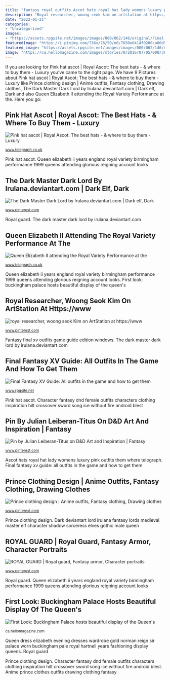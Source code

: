 ```yaml
---
title: "fantasy royal outfits Ascot hats royal hat lady womens luxury pink outfits them where telegraph"
description: "Royal researcher, woong seok kim on artstation at https://www"
date: "2022-01-21"
categories:
- "Uncategorized"
images:
- "https://assets.rpgsite.net/images/images/000/062/146/original/Final-Fantasy-XV_Windows-Edition_Jan152018_07.png"
featuredImage: "https://i.pinimg.com/736x/76/50/e0/7650e0414f0200ca80d9bf59f45cebae--fantasy-men-medieval-fantasy.jpg"
featured_image: "https://assets.rpgsite.net/images/images/000/062/146/original/Final-Fantasy-XV_Windows-Edition_Jan152018_07.png"
image: "https://ca.hellomagazine.com/images/stories/0/2016/07/05/000/364/361/gallery_3_5.jpg"
---
```


If you are looking for Pink hat ascot | Royal Ascot: The best hats - &amp; where to buy them - Luxury you've came to the right page. We have 9 Pictures about Pink hat ascot | Royal Ascot: The best hats - &amp; where to buy them - Luxury like Prince clothing design | Anime outfits, Fantasy clothing, Drawing clothes, The Dark Master Dark Lord by Irulana.deviantart.com | Dark elf, Dark and also Queen Elizabeth II attending the Royal Variety Performance at the. Here you go:

## Pink Hat Ascot | Royal Ascot: The Best Hats - &amp; Where To Buy Them - Luxury

![Pink hat ascot | Royal Ascot: The best hats - &amp; where to buy them - Luxury](http://www.telegraph.co.uk/content/dam/luxury/2017/06/23/GettyImages-698417104-xlarge_trans_NvBQzQNjv4BqOfhAHBl4vbgEXDrooVH1kqza4mgb0eLvt8KTuht2Ers.jpg "The dark master dark lord by irulana.deviantart.com")

<small>www.telegraph.co.uk</small>

Pink hat ascot. Queen elizabeth ii years england royal variety birmingham performance 1999 queens attending glorious reigning account looks

## The Dark Master Dark Lord By Irulana.deviantart.com | Dark Elf, Dark

![The Dark Master Dark Lord by Irulana.deviantart.com | Dark elf, Dark](https://i.pinimg.com/736x/76/50/e0/7650e0414f0200ca80d9bf59f45cebae--fantasy-men-medieval-fantasy.jpg "Pin by julian leiberan-titus on d&amp;d art and inspiration")

<small>www.pinterest.com</small>

Royal guard. The dark master dark lord by irulana.deviantart.com

## Queen Elizabeth II Attending The Royal Variety Performance At The

![Queen Elizabeth II attending the Royal Variety Performance at the](http://www.telegraph.co.uk/content/dam/fashion/2017/02/01/Queen-style-49_trans_NvBQzQNjv4BqqVzuuqpFlyLIwiB6NTmJwfSVWeZ_vEN7c6bHu2jJnT8.jpg?imwidth=450 "The dark master dark lord by irulana.deviantart.com")

<small>www.telegraph.co.uk</small>

Queen elizabeth ii years england royal variety birmingham performance 1999 queens attending glorious reigning account looks. First look: buckingham palace hosts beautiful display of the queen&#039;s

## Royal Researcher, Woong Seok Kim On ArtStation At Https://www

![royal researcher, woong seok Kim on ArtStation at https://www](https://i.pinimg.com/736x/6c/d2/bc/6cd2bca764d61016693d393f02c44c06.jpg "Character fantasy dnd female outfits characters clothing inspiration hilt crossover sword song ice without fire android blest")

<small>www.pinterest.com</small>

Fantasy final xv outfits game guide edition windows. The dark master dark lord by irulana.deviantart.com

## Final Fantasy XV Guide: All Outfits In The Game And How To Get Them

![Final Fantasy XV Guide: All outfits in the game and how to get them](https://assets.rpgsite.net/images/images/000/062/146/original/Final-Fantasy-XV_Windows-Edition_Jan152018_07.png "Final fantasy xv guide: all outfits in the game and how to get them")

<small>www.rpgsite.net</small>

Pink hat ascot. Character fantasy dnd female outfits characters clothing inspiration hilt crossover sword song ice without fire android blest

## Pin By Julian Leiberan-Titus On D&amp;D Art And Inspiration | Fantasy

![Pin by Julian Leiberan-Titus on D&amp;D Art and Inspiration | Fantasy](https://i.pinimg.com/736x/a5/cd/c5/a5cdc5d2435263e2c1399520913a2718.jpg "Character fantasy dnd female outfits characters clothing inspiration hilt crossover sword song ice without fire android blest")

<small>www.pinterest.com</small>

Ascot hats royal hat lady womens luxury pink outfits them where telegraph. Final fantasy xv guide: all outfits in the game and how to get them

## Prince Clothing Design | Anime Outfits, Fantasy Clothing, Drawing Clothes

![Prince clothing design | Anime outfits, Fantasy clothing, Drawing clothes](https://i.pinimg.com/736x/e4/ae/94/e4ae9497ff211b3243939f2f94e6432d.jpg "Pink hat ascot")

<small>www.pinterest.com</small>

Prince clothing design. Dark deviantart lord irulana fantasy lords medieval master elf character shadow sorceress elves gothic male queen

## ROYAL GUARD | Royal Guard, Fantasy Armor, Character Portraits

![ROYAL GUARD | Royal guard, Fantasy armor, Character portraits](https://i.pinimg.com/736x/01/ae/d7/01aed7a83a84c27633f22c19f9950096.jpg "Queen elizabeth ii attending the royal variety performance at the")

<small>www.pinterest.com</small>

Royal guard. Queen elizabeth ii years england royal variety birmingham performance 1999 queens attending glorious reigning account looks

## First Look: Buckingham Palace Hosts Beautiful Display Of The Queen&#039;s

![First Look: Buckingham Palace hosts beautiful display of the Queen&#039;s](https://ca.hellomagazine.com/images/stories/0/2016/07/05/000/364/361/gallery_3_5.jpg "Queen dress elizabeth evening dresses wardrobe gold norman reign sir palace worn buckingham pale royal hartnell years fashioning display queens")

<small>ca.hellomagazine.com</small>

Queen dress elizabeth evening dresses wardrobe gold norman reign sir palace worn buckingham pale royal hartnell years fashioning display queens. Royal guard

Prince clothing design. Character fantasy dnd female outfits characters clothing inspiration hilt crossover sword song ice without fire android blest. Anime prince clothes outfits drawing clothing fantasy

